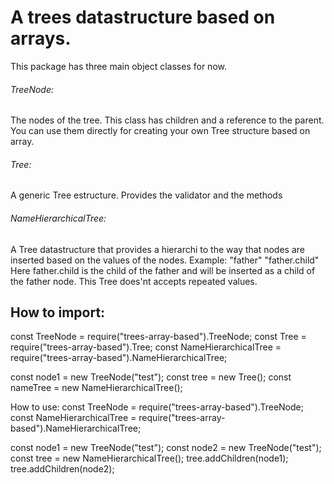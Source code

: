 # A trees datastructure based on arrays.

This package has three main object classes for now.

###### TreeNode:
The nodes of the tree. 
This class has children and a reference to the parent.
You can use them directly for creating your own Tree structure based on array.

###### Tree:
A generic Tree estructure.
Provides the validator and the methods 

###### NameHierarchicalTree:
A Tree datastructure that provides a hierarchi to the way that nodes are inserted based on the values of the nodes.
Example:
"father"
"father.child"
Here father.child is the child of the father and will be inserted as a child of the father node.
This Tree does'nt accepts repeated values.

## How to import:
const TreeNode = require("trees-array-based").TreeNode;
const Tree = require("trees-array-based").Tree;
const NameHierarchicalTree = require("trees-array-based").NameHierarchicalTree;

const node1 = new TreeNode("test");
const tree = new Tree();
const nameTree = new NameHierarchicalTree();

How to use:
const TreeNode = require("trees-array-based").TreeNode;
const NameHierarchicalTree = require("trees-array-based").NameHierarchicalTree;

const node1 = new TreeNode("test");
const node2 = new TreeNode("test");
const tree = new NameHierarchicalTree();
tree.addChildren(node1);
tree.addChildren(node2);
